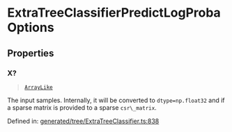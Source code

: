 # ExtraTreeClassifierPredictLogProbaOptions

## Properties

### X?

> [`ArrayLike`](../types/ArrayLike.md)

The input samples. Internally, it will be converted to `dtype=np.float32` and if a sparse matrix is provided to a sparse `csr\_matrix`.

Defined in:  [generated/tree/ExtraTreeClassifier.ts:838](https://github.com/transitive-bullshit/scikit-learn-ts/blob/b59c1ff/packages/sklearn/src/generated/tree/ExtraTreeClassifier.ts#L838)
